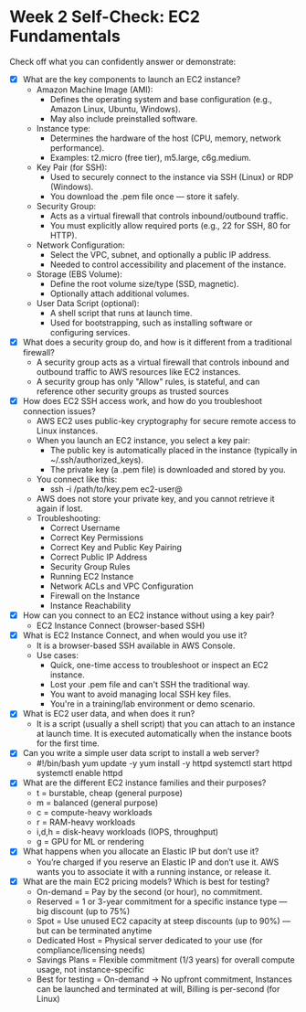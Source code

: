 # Week 2 Self-Check: EC2 Fundamentals

Check off what you can confidently answer or demonstrate:

- [x] What are the key components to launch an EC2 instance?
  - Amazon Machine Image (AMI):
    - Defines the operating system and base configuration (e.g., Amazon Linux, Ubuntu, Windows). 
    - May also include preinstalled software.
  - Instance type:
    - Determines the hardware of the host (CPU, memory, network performance).
    - Examples: t2.micro (free tier), m5.large, c6g.medium.
  - Key Pair (for SSH):
    - Used to securely connect to the instance via SSH (Linux) or RDP (Windows).
    - You download the .pem file once — store it safely.
  - Security Group:
    - Acts as a virtual firewall that controls inbound/outbound traffic.
    - You must explicitly allow required ports (e.g., 22 for SSH, 80 for HTTP).
  - Network Configuration:
    - Select the VPC, subnet, and optionally a public IP address.
    - Needed to control accessibility and placement of the instance.
  - Storage (EBS Volume):
    - Define the root volume size/type (SSD, magnetic).
    - Optionally attach additional volumes.
  - User Data Script (optional):
    - A shell script that runs at launch time.
    - Used for bootstrapping, such as installing software or configuring services.
- [x] What does a security group do, and how is it different from a traditional firewall?
  - A security group acts as a virtual firewall that controls inbound and outbound traffic to AWS resources like EC2 instances.
  - A security group has only "Allow" rules, is stateful, and can reference other security groups as trusted sources
- [x] How does EC2 SSH access work, and how do you troubleshoot connection issues?
  - AWS EC2 uses public-key cryptography for secure remote access to Linux instances.
  - When you launch an EC2 instance, you select a key pair:
    - The public key is automatically placed in the instance (typically in ~/.ssh/authorized_keys).
    - The private key (a .pem file) is downloaded and stored by you.
  - You connect like this:
    - ssh -i /path/to/key.pem ec2-user@<EC2-Public-IP>
  - AWS does not store your private key, and you cannot retrieve it again if lost.
  - Troubleshooting:
    - Correct Username
    - Correct Key Permissions
    - Correct Key and Public Key Pairing
    - Correct Public IP Address
    - Security Group Rules
    - Running EC2 Instance
    - Network ACLs and VPC Configuration
    - Firewall on the Instance
    - Instance Reachability
- [x] How can you connect to an EC2 instance without using a key pair?
  - EC2 Instance Connect (browser-based SSH)
- [x] What is EC2 Instance Connect, and when would you use it?
  - It is a browser-based SSH available in AWS Console.
  - Use cases:
    - Quick, one-time access to troubleshoot or inspect an EC2 instance.
    - Lost your .pem file and can't SSH the traditional way.
    - You want to avoid managing local SSH key files.
    - You're in a training/lab environment or demo scenario.
- [x] What is EC2 user data, and when does it run?
  - It is a script (usually a shell script) that you can attach to an instance at launch time. It is executed automatically when the instance boots for the first time.
- [x] Can you write a simple user data script to install a web server?
  - #!/bin/bash
    yum update -y
    yum install -y httpd
    systemctl start httpd
    systemctl enable httpd
- [x] What are the different EC2 instance families and their purposes?
  - t = burstable, cheap (general purpose)
  - m = balanced (general purpose)
  - c = compute-heavy workloads
  - r = RAM-heavy workloads
  - i,d,h = disk-heavy workloads (IOPS, throughput)
  - g = GPU for ML or rendering
- [x] What happens when you allocate an Elastic IP but don’t use it?
  - You’re charged if you reserve an Elastic IP and don’t use it. AWS wants you to associate it with a running instance, or release it.
- [x] What are the main EC2 pricing models? Which is best for testing?
  - On-demand = Pay by the second (or hour), no commitment.
  - Reserved = 1 or 3-year commitment for a specific instance type — big discount (up to 75%)
  - Spot = Use unused EC2 capacity at steep discounts (up to 90%) — but can be terminated anytime
  - Dedicated Host = Physical server dedicated to your use (for compliance/licensing needs)
  - Savings Plans = Flexible commitment (1/3 years) for overall compute usage, not instance-specific
  - Best for testing = On-demand -> No upfront commitment, Instances can be launched and terminated at will, Billing is per-second (for Linux)
